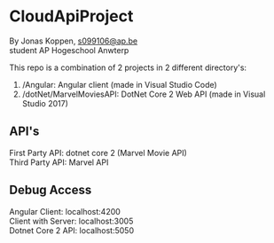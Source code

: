 # CloudApiProject

By Jonas Koppen,
s099106@ap.be<br />
student AP Hogeschool Anwterp<br />

This repo is a combination of 2 projects in 2 different directory's:<br />
1. /Angular: Angular client (made in Visual Studio Code)<br />
2. /dotNet/MarvelMoviesAPI: DotNet Core 2 Web API (made in Visual Studio 2017)<br />

## API's<br />
First Party API: dotnet core 2 (Marvel Movie API)<br />
Third Party API: Marvel API

## Debug Access<br />
Angular Client: localhost:4200<br />
Client with Server: localhost:3005<br />
Dotnet Core 2 API: localhost:5050<br /><br />

